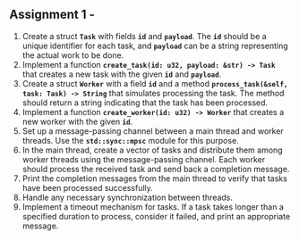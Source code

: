 ## Assignment 1 -

1. Create a struct **`Task`** with fields **`id`** and **`payload`**. The **`id`** should be a unique identifier for each task, and **`payload`** can be a string representing the actual work to be done.
2. Implement a function **`create_task(id: u32, payload: &str) -> Task`** that creates a new task with the given **`id`** and **`payload`**.
3. Create a struct **`Worker`** with a field **`id`** and a method **`process_task(&self, task: Task) -> String`** that simulates processing the task. The method should return a string indicating that the task has been processed.
4. Implement a function **`create_worker(id: u32) -> Worker`** that creates a new worker with the given **`id`**.
5. Set up a message-passing channel between a main thread and worker threads. Use the **`std::sync::mpsc`** module for this purpose.
6. In the main thread, create a vector of tasks and distribute them among worker threads using the message-passing channel. Each worker should process the received task and send back a completion message.
7. Print the completion messages from the main thread to verify that tasks have been processed successfully.
8. Handle any necessary synchronization between threads.
9. Implement a timeout mechanism for tasks. If a task takes longer than a specified duration to process, consider it failed, and print an appropriate message.